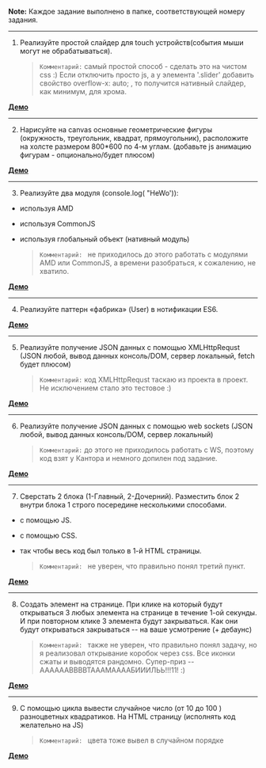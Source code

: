 **Note:** Каждое задание выполнено в папке, соответствующей номеру задания.

---

1. Реализуйте простой слайдер для touch устройств(события мыши могут не обрабатываться).
    > `Комментарий:` самый простой способ - сделать это на чистом css :)
    > Если отключить просто js, а у элемента '.slider' добавить свойство overflow-x: auto; , то получится нативный слайдер, как минимум, для хрома.

**[Демо](https://fohunoff.github.io/neurocity/1/)**

---

2. Нарисуйте на canvas основные геометрические фигуры (окружность, треугольник, квадрат, прямоугольник), расположите на холсте размером 800*600 по 4-м углам. (добавьте js анимацию фигурам - опционально/будет плюсом)

**[Демо](https://fohunoff.github.io/neurocity/2/)**

---

3. Реализуйте два модуля (console.log( "HeWo')):
  * используя AMD
  * используя CommonJS
  * используя глобальный объект (нативный модуль)

    > `Комментарий: ` не приходилось до этого работать с модулями AMD или CommonJS, а времени разобраться, к сожалению, не хватило.

**[Демо](https://fohunoff.github.io/neurocity/3/)**

---

4. Реализуйте паттерн «фабрика» (User) в нотификации ES6.

**[Демо](https://fohunoff.github.io/neurocity/4/)**

---

5. Реализуйте получение JSON данных с помощью XMLHttpRequst (JSON любой, вывод данных консоль/DOM, сервер локальный, fetch будет плюсом)
    > `Комментарий:` код XMLHttpRequst таскаю из проекта в проект. Не исключением стало это тестовое :)

**[Демо](https://fohunoff.github.io/neurocity/5/)**

---

6. Реализуйте получение JSON данных с помощью web sockets (JSON любой, вывод данных консоль/DOM, сервер локальный)
    > `Комментарий:` до этого не приходилось работать с WS, поэтому код взят у Кантора и немного допилен под задание.

**[Демо](https://fohunoff.github.io/neurocity/6/)**

---

7. Сверстать 2 блока (1-Главный, 2-Дочерний). Разместить блок 2 внутри блока 1 строго посередине несколькими способами.
  * с помощью JS.
  * с помощью CSS.
  * так чтобы весь код был только в 1-й HTML страницы.

    > `Комментарий: ` не уверен, что правильно понял третий пункт.

**[Демо](https://fohunoff.github.io/neurocity/7/)**

---

8. Создать элемент на странице. При клике на который будут открываться 3 любых элемента на странице в течение 1-ой секунды. И при повторном клике 3 элемента будут закрываться. Как они будут открываться закрываться -- на ваше усмотрение (+ дебаунс)
    > `Комментарий: ` также не уверен, что правильно понял задачу, но я реализовал открывание коробок через css.
    Все иконки сжаты и выводятся рандомно. Супер-приз -- ААААААВВВВТАААМААААБИИИЛЬЬ!!!11! :)

**[Демо](https://fohunoff.github.io/neurocity/8/)**

---

9. С помощью цикла вывести случайное число (от 10 до 100 ) разноцветных квадратиков. На HTML страницу (исполнять код желательно на JS)
    > `Комментарий: ` цвета тоже вывел в случайном порядке

**[Демо](https://fohunoff.github.io/neurocity/9/)**